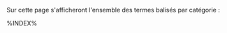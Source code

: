 <!--Mettre ici une phrase d'introduction présentant l'index et ses catégories. Par exemple : Cet index rassemble l'ensemble des personnes et des chaînes YouTube citées dans cet ouvrage.-->

Sur cette page s'afficheront l'ensemble des termes balisés par catégorie&nbsp;:

<div>%INDEX%</div>

